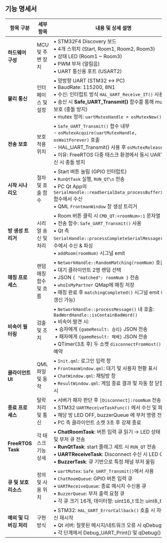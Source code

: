 ## 기능 명세서

| 항목 구분 | 세부 항목 | 내용 및 상세 설명 |
|---|---|---|
| **하드웨어 구성** | MCU 및 주변 장치 | • STM32F4 Discovery 보드 <br> • 4개 스위치 (Start, Room1, Room2, Room3) <br> • 상태 LED (Room1 ~ Room3) <br> • PWM 부저 (알림음) <br> • UART 통신용 포트 (USART2) |
| **물리 통신** | 인터페이스 및 설정 | • 양방향 UART (STM32 ↔ PC) <br> • BaudRate: 115200, 8N1 <br> • 수신: 인터럽트 방식 `HAL_UART_Receive_IT()` 사용 <br> • 송신 시 **Safe_UART_Transmit()** 함수를 통해 mutex 보호 (충돌 방지) <br> • mutex 정의: `uartMutexHandle = osMutexNew()` |
| **전송 보호** | 보호 적용 위치 | • `Safe_UART_Transmit()` 함수 내부 <br>   - `osMutexAcquire(uartMutexHandle, osWaitForever)` 호출 <br>   - HAL_UART_Transmit() 사용 후 `osMutexRelease()` <br> • 이유: FreeRTOS 다중 태스크 환경에서 동시 UART 송신 시 충돌 방지 |
| **시작 시나리오** | 절차 및 호출 함수 | • Start 버튼 눌림 (GPIO 인터럽트) <br> • `RunQtTask` 실행, `RUN_QT\n` 전송 <br> • PC Qt App의 `SerialHandle::readSerialData_processBuffering()` 함수에서 수신 <br> • QML `FrontmanWindow` 창 생성 트리거 |
| **방 생성 트리거** | 시리얼 송신 및 처리 | • Room 버튼 클릭 시 `CMD_QT:<roomNum>:1` 문자열 전송 <br> • 전송 함수: `Safe_UART_Transmit()` 사용 <br> • Qt 측 `SerialHandle::processCompleteSerialMessage()` 함수에서 수신 & 파싱 <br> • `addRoom(roomNum)` 시그널 emit |
| **매칭 프로세스** | 랜덤 매칭 함수 및 흐름 | • `NetworkHandle::RandomMatching(roomNum)` 호출 <br> • 대기 클라이언트 2명 랜덤 선택 <br> • JSON `{ "matched": roomNum }` 전송 <br> • `whoIsMyPartner` QMap에 매칭 저장 <br> • 매칭 완료 후 `matchingCompleted()` 시그널 emit (UI 갱신 가능) |
| **비속어 필터링** | 검출 및 조치 | • `NetworkHandle::processMessage()` 내 호출: `BadWordHandle::isContainBadWord()` <br> • 비속어 발견 시: <br>  &nbsp;• 승자에게 `{gameResult: 승리}` JSON 전송 <br>  &nbsp;• 패자에게 `{gameResult: 패배}` JSON 전송 <br> • QTimer(3초 후) 두 소켓 `disconnectFromHost()` 호출 예약 |
| **클라이언트 UI** | QML 파일 및 동작 | • `Init.qml`: 로그인 입력 창 <br> • `FrontmanWindow.qml`: 대기 및 사용자 현황 표시 <br> • `ChatWindow.qml`: 채팅방 창 <br> • `ResultWindow.qml`: 게임 종료 결과 및 자동 창 닫힘 표시 |
| **종료 프로세스** | 탈락 처리 및 통신 | • 서버가 패자 판단 후 `[Disconnect]:roomNum` 전송 <br> • STM32 `UARTReceiveTaskFunc()` 에서 수신 및 파싱 <br> • 해당 방 LED OFF, buzzerQueue 에 부저 명령 전달 <br> • PC 측 클라이언트 소켓 3초 후 강제 종료 |
| **FreeRTOS Task** | 각 태스크 기능 상세 | • **ChatRoomTask**: 버튼 입력 큐 읽기 → LED 상태 변경 및 부저 큐 전송 <br> • **RunQtTask**: start 플래그 세트 시 `RUN_QT` 전송 <br> • **UARTReceiveTask**: Disconnect 수신 시 LED OFF <br> • **BuzzerTask**: 큐 기반으로 특정 채널 부저 울림 |
| **큐 및 보호 리소스** | 정의 및 사용 위치 | • `uartMutex`: `Safe_UART_Transmit()`에서 사용 <br> • `ChatRoomQueue`: GPIO 버튼 입력 큐 <br> • `UARTReceiveQueue`: 종료 메시지 수신용 큐 <br> • `BuzzerQueue`: 부저 출력 요청 큐 <br> • 각 큐 크기 16개, 데이터형: uint16_t 또는 uint8_t |
| **예외 및 디버깅 처리** | 구현 방식 | • STM32: `HAL_UART_ErrorCallback()` 호출 시 자동 수신 재시작 <br> • Qt 서버: 잘못된 메시지/네트워크 오류 시 qDebug 로그 <br> • 각 단계에서 Debug_UART_Print() 및 qDebug() 호출 |
